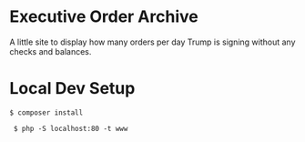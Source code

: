 # Executive Order Archive

A little site to display how many orders per day Trump is signing without any
checks and balances.

# Local Dev Setup

```
$ composer install
```

```
 $ php -S localhost:80 -t www
 ```
